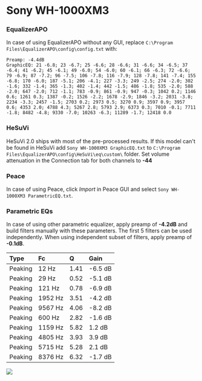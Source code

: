 # Sony WH-1000XM3

### EqualizerAPO
In case of using EqualizerAPO without any GUI, replace `C:\Program Files\EqualizerAPO\config\config.txt`
with:
```
Preamp: -4.4dB
GraphicEQ: 21 -6.8; 23 -6.7; 25 -6.6; 28 -6.6; 31 -6.6; 34 -6.5; 37 -6.4; 41 -6.2; 45 -6.1; 49 -6.0; 54 -6.0; 60 -6.1; 66 -6.3; 72 -6.6; 79 -6.9; 87 -7.2; 96 -7.5; 106 -7.8; 116 -7.9; 128 -7.8; 141 -7.4; 155 -6.8; 170 -6.0; 187 -5.1; 206 -4.1; 227 -3.3; 249 -2.5; 274 -2.0; 302 -1.6; 332 -1.4; 365 -1.3; 402 -1.4; 442 -1.5; 486 -1.8; 535 -2.0; 588 -2.0; 647 -2.0; 712 -1.1; 783 -0.9; 861 -0.9; 947 -0.3; 1042 0.2; 1146 0.6; 1261 0.3; 1387 -0.2; 1526 -2.2; 1678 -2.9; 1846 -3.2; 2031 -3.8; 2234 -3.3; 2457 -1.5; 2703 0.2; 2973 0.5; 3270 0.9; 3597 0.9; 3957 0.6; 4353 2.0; 4788 4.3; 5267 2.8; 5793 2.9; 6373 0.3; 7010 -0.1; 7711 -1.8; 8482 -4.8; 9330 -7.0; 10263 -6.3; 11289 -1.7; 12418 0.0
```

### HeSuVi
HeSuVi 2.0 ships with most of the pre-processed results. If this model can't be found in HeSuVi add
`Sony WH-1000XM3 GraphicEQ.txt` to `C:\Program Files\EqualizerAPO\config\HeSuVi\eq\custom\` folder.
Set volume attenuation in the Connection tab for both channels to **-44**

### Peace
In case of using Peace, click *Import* in Peace GUI and select `Sony WH-1000XM3 ParametricEQ.txt`.

### Parametric EQs
In case of using other parametric equalizer, apply preamp of **-4.2dB** and build filters manually
with these parameters. The first 5 filters can be used independently.
When using independent subset of filters, apply preamp of **-0.1dB**.

| Type    | Fc      |    Q | Gain    |
|:--------|:--------|:-----|:--------|
| Peaking | 12 Hz   | 1.41 | -6.5 dB |
| Peaking | 29 Hz   | 0.52 | -5.1 dB |
| Peaking | 121 Hz  | 0.78 | -6.9 dB |
| Peaking | 1952 Hz | 3.51 | -4.2 dB |
| Peaking | 9567 Hz | 4.06 | -8.2 dB |
| Peaking | 600 Hz  | 2.82 | -1.6 dB |
| Peaking | 1159 Hz | 5.82 | 1.2 dB  |
| Peaking | 4805 Hz | 3.93 | 3.9 dB  |
| Peaking | 5715 Hz | 5.28 | 2.1 dB  |
| Peaking | 8376 Hz | 6.32 | -1.7 dB |

![](https://raw.githubusercontent.com/jaakkopasanen/AutoEq/master/results/rtings/rtings/Sony%20WH-1000XM3/Sony%20WH-1000XM3.png)